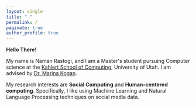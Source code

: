 ```yaml
---
layout: single
title: " "
permalink: /
paginate: true
author_profile: true
---
```


**Hello There!**

My name is Naman Rastogi, and I am a Master's student pursuing Computer science at the [Kahlert School of Computing](https://www.cs.utah.edu/), University of Utah. I am advised by [Dr. Marina Kogan](http://www.mkoganresearch.com/). 

My research interests are **Social Computing** and **Human-centered computing**. Specifically, I like using Machine Learning and Natural Language Processing techniques on social media data.
